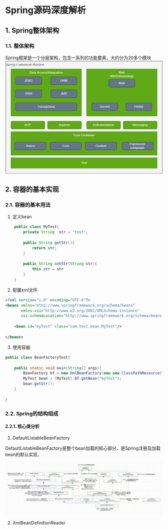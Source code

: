 # Spring源码深度解析

## 1. Spring整体架构

### 1.1. 整体架构

Spring框架是一个分层架构，包含一系列的功能要素，大约分为20多个模块
[![](img/2023-10-27-20-01-11.png)](drawio_repo/spring整体架构.drawio)


## 2. 容器的基本实现

### 2.1. 容器的基本用法

1. 定义bean
~~~java
    public class MyTest{
        private String  str = "test";

        public String getStr(){
            return str;
        }

        public String setStr(String str){
            this.str = str
        }
    }
~~~
2. 配置xml文件
~~~xml
<?xml version="1.0" encoding="UTF-8"?>
<beans xmlns="http://www.springframework.org/schema/beans"
       xmlns:xsi="http://www.w3.org/2001/XMLSchema-instance"
       xsi:schemaLocation="http://www.springframework.org/schema/beans http://www.springframework.org/schema/beans/spring-beans.xsd">

    <bean id="myTest" class="com.test.bean.MyTest"/>

</beans>
~~~
3. 使用容器

~~~java
public class BeanFactoryTest{

    public static void main(String[] args){
        BeanFactory bf = new XmlBeanFactory(new new ClassPathResource("beanFactoryTest.xml"));
        MyTest bean = (MyTest) bf.getBean("myTest");
        bean.getStr();
    }

}
~~~


### 2.2. Spring的结构组成

#### 2.2.1. 核心类分析

1. DefaultListableBeanFactory

DefaultListableBeanFactory是整个bean加载的核心部分，是Spring注册及加载bean的默认实现，

![](img/2023-08-27-22-23-30.png)

2. XmlBeanDefinitionReader



